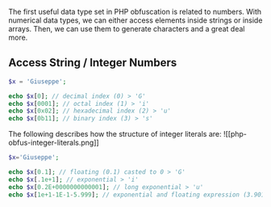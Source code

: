 The first useful data type set in PHP obfuscation is related to numbers. With numerical data types, we can either access elements inside strings or inside arrays. Then, we can use them to generate characters and a great deal more.
## Access String / Integer Numbers
```php
$x = 'Giuseppe';

echo $x[0]; // decimal index (0) > 'G'
echo $x[0001]; // octal index (1) > 'i'
echo $x[0x02]; // hexadecimal index (2) > 'u'
echo $x[0b11]; // binary index (3) > 's'
```
The following describes how the structure of integer literals are:
![[php-obfus-integer-literals.png]]


```php
$x='Giuseppe';

echo $x[0.1]; // floating (0.1) casted to 0 > 'G'
echo $x[.1e+1]; // exponential > 'i'
echo $x[0.2E+0000000000001]; // long exponential > 'u'
echo $x[1e+1-1E-1-5.999]; // exponential and floating expression (3.901) casted to 3 > 's'
```